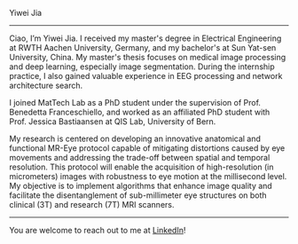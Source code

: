 Yiwei Jia

---
Ciao, I’m Yiwei Jia.  I received my master's degree in Electrical Engineering at RWTH Aachen University, Germany, and my bachelor's at Sun Yat-sen University, China. My master's thesis focuses on medical image processing and deep learning, especially image segmentation. During the internship practice, I also gained valuable experience in EEG processing and network architecture search.

I joined MatTech Lab as a PhD student under the supervision of Prof. Benedetta Franceschiello, and worked as an affiliated PhD student with Prof. Jessica Bastiaansen at QIS Lab, University of Bern. 

My research is centered on developing an innovative anatomical and functional MR-Eye protocol capable of mitigating distortions caused by eye movements and addressing the trade-off between spatial and temporal resolution. This protocol will enable the acquisition of high-resolution (in micrometers) images with robustness to eye motion at the millisecond level. My objective is to implement algorithms that enhance image quality and facilitate the disentanglement of sub-millimeter eye structures on both clinical (3T) and research (7T) MRI scanners.

---
You are welcome to reach out to me at [LinkedIn](https://www.linkedin.com/in/yiwei-jia-6143aa1bb/)!